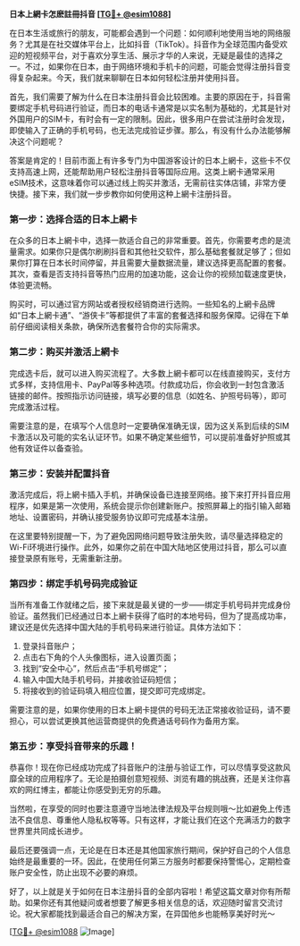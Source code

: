 **日本上網卡怎麽註冊抖音 [[TG💪+ @esim1088](https://t.me/s/esim1088)]**

在日本生活或旅行的朋友，可能都会遇到一个问题：如何顺利地使用当地的网络服务？尤其是在社交媒体平台上，比如抖音（TikTok）。抖音作为全球范围内备受欢迎的短视频平台，对于喜欢分享生活、展示才华的人来说，无疑是最佳的选择之一。不过，如果你在日本，由于网络环境和手机卡的问题，可能会觉得注册抖音变得复杂起来。今天，我们就来聊聊在日本如何轻松注册并使用抖音。

首先，我们需要了解为什么在日本注册抖音会比较困难。主要的原因在于，抖音需要绑定手机号码进行验证，而日本的电话卡通常是以实名制为基础的，尤其是针对外国用户的SIM卡，有时会有一定的限制。因此，很多用户在尝试注册时会发现，即使输入了正确的手机号码，也无法完成验证步骤。那么，有没有什么办法能够解决这个问题呢？

答案是肯定的！目前市面上有许多专门为中国游客设计的日本上網卡，这些卡不仅支持高速上网，还能帮助用户轻松注册抖音等国际应用。这类上網卡通常采用eSIM技术，这意味着你可以通过线上购买并激活，无需前往实体店铺，非常方便快捷。接下来，我们就一步步教你如何使用这种上網卡注册抖音。

### 第一步：选择合适的日本上網卡

在众多的日本上網卡中，选择一款适合自己的非常重要。首先，你需要考虑的是流量需求。如果你只是偶尔刷刷抖音和其他社交软件，那么基础套餐就足够了；但如果你打算在日本长时间停留，并且需要大量数据流量，建议选择更高配置的套餐。其次，查看是否支持抖音等热门应用的加速功能，这会让你的视频加载速度更快，体验更流畅。

购买时，可以通过官方网站或者授权经销商进行选购。一些知名的上網卡品牌如“日本上網卡通”、“游侠卡”等都提供了丰富的套餐选择和服务保障。记得在下单前仔细阅读相关条款，确保所选套餐符合你的实际需求。

### 第二步：购买并激活上網卡

完成选卡后，就可以进入购买流程了。大多数上網卡都可以在线直接购买，支付方式多样，支持信用卡、PayPal等多种选项。付款成功后，你会收到一封包含激活链接的邮件。按照指示访问链接，填写必要的信息（如姓名、护照号码等），即可完成激活过程。

需要注意的是，在填写个人信息时一定要确保准确无误，因为这关系到后续的SIM卡激活以及可能的实名认证环节。如果不确定某些细节，可以提前准备好护照或其他有效证件以备查验。

### 第三步：安装并配置抖音

激活完成后，将上網卡插入手机，并确保设备已连接至网络。接下来打开抖音应用程序，如果是第一次使用，系统会提示你创建新账户。按照屏幕上的指引输入邮箱地址、设置密码，并确认接受服务协议即可完成基本注册。

在这里要特别提醒一下，为了避免因网络问题导致注册失败，请尽量选择稳定的Wi-Fi环境进行操作。此外，如果你之前在中国大陆地区使用过抖音，那么可以直接登录原有账号，无需重新注册。

### 第四步：绑定手机号码完成验证

当所有准备工作就绪之后，接下来就是最关键的一步——绑定手机号码并完成身份验证。虽然我们已经通过日本上網卡获得了临时的本地号码，但为了提高成功率，建议还是优先选择中国大陆的手机号码来进行验证。具体方法如下：

1. 登录抖音账户；
2. 点击右下角的个人头像图标，进入设置页面；
3. 找到“安全中心”，然后点击“手机号绑定”；
4. 输入中国大陆手机号码，并接收验证码短信；
5. 将接收到的验证码填入相应位置，提交即可完成绑定。

需要注意的是，如果你使用的日本上網卡提供的号码无法正常接收验证码，请不要担心，可以尝试更换其他运营商提供的免费通话号码作为备用方案。

### 第五步：享受抖音带来的乐趣！

恭喜你！现在你已经成功完成了抖音账户的注册与验证工作，可以尽情享受这款风靡全球的应用程序了。无论是拍摄创意短视频、浏览有趣的挑战赛，还是关注你喜欢的网红博主，都能让你感受到无穷的乐趣。

当然啦，在享受的同时也要注意遵守当地法律法规及平台规则哦～比如避免上传违法不良信息、尊重他人隐私权等等。只有这样，才能让我们在这个充满活力的数字世界里共同成长进步。

最后还要强调一点，无论是在日本还是其他国家旅行期间，保护好自己的个人信息始终是最重要的一环。因此，在使用任何第三方服务时都要保持警惕心，定期检查账户安全性，防止出现不必要的麻烦。

好了，以上就是关于如何在日本注册抖音的全部内容啦！希望这篇文章对你有所帮助。如果你还有其他疑问或者想要了解更多相关信息的话，欢迎随时留言交流讨论。祝大家都能找到最适合自己的解决方案，在异国他乡也能畅享美好时光～ 

[[TG💪+ @esim1088](https://t.me/s/esim1088) ![Image](https://i.postimg.cc/4NQfJmqS/Snipaste-2025-05-13-00-14-12.png)]